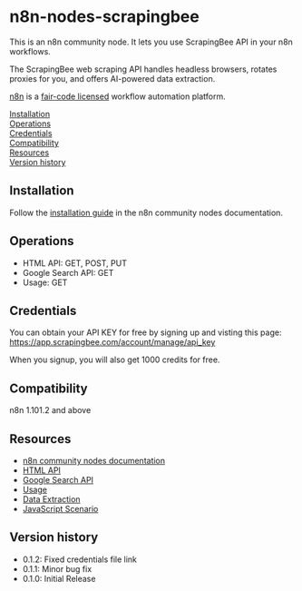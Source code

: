 # n8n-nodes-scrapingbee

This is an n8n community node. It lets you use ScrapingBee API in your n8n workflows.

The ScrapingBee web scraping API handles headless browsers, rotates proxies for you, and offers AI-powered data extraction.

[n8n](https://n8n.io/) is a [fair-code licensed](https://docs.n8n.io/reference/license/) workflow automation platform.

[Installation](#installation)  
[Operations](#operations)  
[Credentials](#credentials)  <!-- delete if no auth needed -->  
[Compatibility](#compatibility)  
[Resources](#resources)  
[Version history](#version-history)  <!-- delete if not using this section -->  

## Installation

Follow the [installation guide](https://docs.n8n.io/integrations/community-nodes/installation/) in the n8n community nodes documentation.

## Operations

- HTML API: GET, POST, PUT
- Google Search API: GET
- Usage: GET

## Credentials

You can obtain your API KEY for free by signing up and visting this page: https://app.scrapingbee.com/account/manage/api_key

When you signup, you will also get 1000 credits for free.

## Compatibility

n8n 1.101.2 and above

## Resources

* [n8n community nodes documentation](https://docs.n8n.io/integrations/#community-nodes)
* [HTML API](https://www.scrapingbee.com/documentation/)
* [Google Search API](https://www.scrapingbee.com/documentation/google/)
* [Usage](https://www.scrapingbee.com/documentation/#usage-endpoint)
* [Data Extraction](https://www.scrapingbee.com/documentation/data-extraction/)
* [JavaScript Scenario](https://www.scrapingbee.com/documentation/js-scenario/)

## Version history

- 0.1.2: Fixed credentials file link
- 0.1.1: Minor bug fix
- 0.1.0: Initial Release


